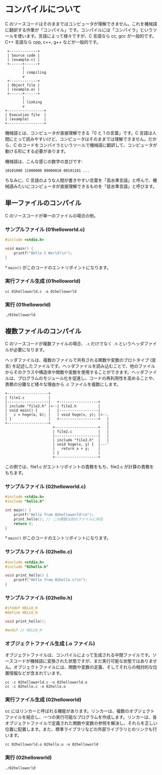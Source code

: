 # コンパイルについて

C のソースコードはそのままではコンピュータが理解できません。これを機械語に翻訳する作業が「コンパイル」です。コンパイルには「コンパイラ」というツールを使います。言語によって様々ですが、C 言語なら cc, gcc が一般的です。C++ 言語なら cpp, c++, g++ などが一般的です。

```text
 +-------------+
 | Source code |
 | (example.c) |
 +------+------+
        |
        | compiling
        v
 +-------------+
 | Object file |
 | (example.o) |
 +------+------+
        |
        | linking
        v
+-----------------+
| Execution file  |
| (example)       |
+-----------------+
```

機械語とは、コンピュータが直接理解できる「0 と 1 の言葉」です。C 言語は人間にとって読みやすいけど、コンピュータはそのままでは理解できません。だから、C のコードをコンパイラというツールで機械語に翻訳して、コンピュータが動ける形にする必要があります。

機械語は、こんな感じの数字の並びです:

```text
10101000 11000000 00000010 00101101 ...
```

ちなみに、C 言語のような人間が書きやすい言葉を「高水準言語」と呼んで、機械語みたいにコンピュータが直接理解できるものを「低水準言語」と呼びます。

## 単一ファイルのコンパイル

C のソースコードが単一のファイルの場合の例。

### サンプルファイル (01helloworld.c)

```C
#include <stdio.h>

void main() {
    printf("Hello C World!\n");
}
```

† `main()` がこのコードのエントリポイントになります。

### 実行ファイル生成 (01helloworld)

```shell
cc 01helloworld.c -o 01helloworld
```

### 実行 (01helloworld)

```shell
./01helloworld
```

## 複数ファイルのコンパイル

C のソースコードが複数ファイルの場合、`.c` だけでなく `.h` というヘッダファイルが必要になります。

ヘッダファイルは、複数のファイルで共有される関数や変数のプロトタイプ (宣言) を記述したファイルです。ヘッダファイルを読み込むことで、他のファイルからそのクラスや構造体や関数や変数を使用することができます。ヘッダファイルは、プログラムのモジュール化を促進し、コードの再利用性を高めることや、責務の分離など様々な理由から .c ファイルを複数にします。

```text
+-------------------+
| file1.c           |
|-------------------|   +------------------+
| include "file2.h" |<--| file2.h          |
| void main() {     |   |------------------|
|   c = hoge(a, b); |   | void hoge(x, y); |<--.
| }                 |   +------------------+   |
+-------------------+                          |
                      +--------------------+   |
                      | file2.c            |   |
                      |--------------------|   |
                      | include "file2.h"  |   |
                      | void hoge(x, y) {  |---'
                      |   return x + y;    |
                      | }                  |
                      +--------------------+
```

この例では、file1.c がエントリポイントの責務をもち、file2.c が計算の責務をもちます。

### サンプルファイル (02helloworld.c)

```C
#include <stdio.h>
#include "hello.h"

int main() {
    printf("Hello from 02helloworld!\n");
    print_hello(); // この関数は別のファイルに存在
    return 0;
}
```

† `main()` がこのコードのエントリポイントになります。

### サンプルファイル (02hello.c)

```C
#include <stdio.h>
#include "02hello.h"

void print_hello() {
    printf("Hello from 02hello.c!\n");
}
```

### サンプルファイル (02hello.h)

```C
#ifndef HELLO_H
#define HELLO_H

void print_hello();

#endif // HELLO_H
```

### オブジェクトファイル生成 (.o ファイル)

オブジェクトファイルは、コンパイルによって生成される中間ファイルです。ソースコードが機械語に変換された状態ですが、まだ実行可能な状態ではありません。オブジェクトファイルには、関数や変数の定義、そしてそれらの相対的な位置情報などが含まれています。

```shell
cc -c 02helloworld.c -o 02helloworld.o
cc -c 02hello.c -o 02hello.o
```

### 実行ファイル生成 (02helloworld)

cc にはリンカーと呼ばれる機能があります。リンカーは、複数のオブジェクトファイルを結合し、一つの実行可能なプログラムを作成します。リンカーは、各オブジェクトファイルで定義された関数や変数の参照を解決し、それらを正しい位置に配置します。また、標準ライブラリなどの外部ライブラリとのリンクも行います。

```shell
cc 02helloworld.o 02hello.o -o 02helloworld
```

### 実行 (02helloworld)

```shell
./02helloworld
```
